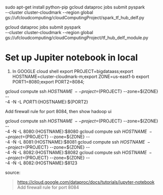 sudo apt-get install python-pip
gcloud dataproc jobs submit pyspark \
    --cluster cluster-cloudmark --region global \
    gs://ufcloudcomputing/cloudComputingProject/spark_tf_hub_delf.py

gcloud dataproc jobs submit pyspark \
    --cluster cluster-cloudmark --region global \
    gs://ufcloudcomputing/cloudComputingProject/tf_hub_delf_module.py

# Set up Jupiter notebook in local
1. In GOOGLE cloud shell
export PROJECT=bigdataass;export HOSTNAME=cluster-cloudmark-m;export ZONE=us-east1-b
export PORT1=8080;export PORT2=8084;

gcloud compute ssh ${HOSTNAME} \
    --project=${PROJECT} --zone=${ZONE}  -- \
    -4 -N -L ${PORT1}:${HOSTNAME}:${PORT2}

Add firewall rule for port 8084, then show hadoop ui

gcloud compute ssh ${HOSTNAME} \
    --project=${PROJECT} --zone=${ZONE}  -- \
    -4 -N -L $8080:${HOSTNAME}:$8080
gcloud compute ssh ${HOSTNAME} \
    --project=${PROJECT} --zone=${ZONE}  -- \
    -4 -N -L $8081:${HOSTNAME}:$8081
gcloud compute ssh ${HOSTNAME} \
    --project=${PROJECT} --zone=${ZONE}  -- \
    -4 -N -L $8082:${HOSTNAME}:$8082
gcloud compute ssh ${HOSTNAME} \
    --project=${PROJECT} --zone=${ZONE}  -- \
    -4 -N -L $8082:${HOSTNAME}:$8123


source:
> https://cloud.google.com/dataproc/docs/tutorials/jupyter-notebook
Add firewall rule for port 8084